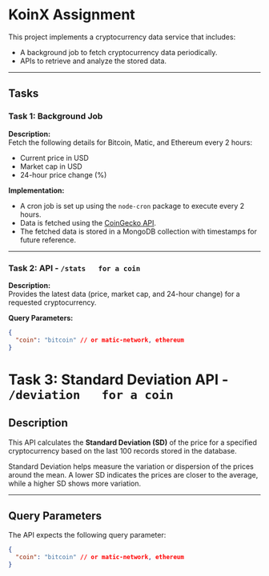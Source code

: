 # KoinX Assignment

This project implements a cryptocurrency data service that includes:
- A background job to fetch cryptocurrency data periodically.
- APIs to retrieve and analyze the stored data.

---

## Tasks

### Task 1: Background Job
**Description:**  
Fetch the following details for Bitcoin, Matic, and Ethereum every 2 hours:
- Current price in USD
- Market cap in USD
- 24-hour price change (%)

**Implementation:**
- A cron job is set up using the `node-cron` package to execute every 2 hours.
- Data is fetched using the [CoinGecko API](https://api.coingecko.com/api/v3/simple/price).
- The fetched data is stored in a MongoDB collection with timestamps for future reference.

---

### Task 2: API - `/stats   for a coin`
**Description:**  
Provides the latest data (price, market cap, and 24-hour change) for a requested cryptocurrency.

**Query Parameters:**
```json
{
  "coin": "bitcoin" // or matic-network, ethereum
}
 ```
# Task 3: Standard Deviation API - `/deviation   for a coin`

## Description
This API calculates the **Standard Deviation (SD)** of the price for a specified cryptocurrency based on the last 100 records stored in the database.

Standard Deviation helps measure the variation or dispersion of the prices around the mean. A lower SD indicates the prices are closer to the average, while a higher SD shows more variation.

---

## Query Parameters
The API expects the following query parameter:
```json
{
  "coin": "bitcoin" // or matic-network, ethereum
}

